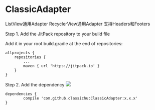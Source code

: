 # ClassicAdapter
ListView通用Adapter RecyclerView通用Adapter 支持Headers和Footers

Step 1. Add the JitPack repository to your build file

Add it in your root build.gradle at the end of repositories:

	allprojects {
		repositories {
			...
			maven { url 'https://jitpack.io' }
		}
	}
Step 2. Add the dependency  [![](https://jitpack.io/v/classichu/ClassicAdapter.svg)](https://jitpack.io/#classichu/ClassicAdapter)

	dependencies {
	        compile 'com.github.classichu:ClassicAdapter:x.x.x'
	}






